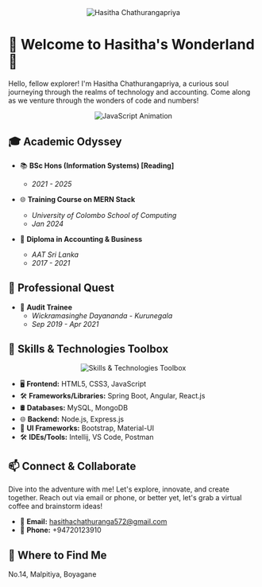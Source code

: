 <div align="center">
  <img src="https://i.imgur.com/yourimage.png" alt="Hasitha Chathurangapriya">
</div>

# 🌟 Welcome to Hasitha's Wonderland 🚀

Hello, fellow explorer! I'm Hasitha Chathurangapriya, a curious soul journeying through the realms of technology and accounting. Come along as we venture through the wonders of code and numbers!

<!-- Animation -->
<div align="center">
  <img src="https://media.giphy.com/media/YQitE4YNQNahy/giphy.gif" alt="JavaScript Animation">
</div>

## 🎓 Academic Odyssey

- 📚 **BSc Hons (Information Systems) [Reading]**
  - *2021 - 2025*

- 🌐 **Training Course on MERN Stack**
  - *University of Colombo School of Computing*
  - *Jan 2024*

- 📜 **Diploma in Accounting & Business**
  - *AAT Sri Lanka*
  - *2017 - 2021*

## 💼 Professional Quest

- 💼 **Audit Trainee**
  - *Wickramasinghe Dayananda - Kurunegala*
  - *Sep 2019 - Apr 2021*

## 🔧 Skills & Technologies Toolbox

<div align="center">
  <img src="https://i.imgur.com/techtoolbox.png" alt="Skills & Technologies Toolbox">
</div>

- 🖥️ **Frontend:** HTML5, CSS3, JavaScript
- 🛠️ **Frameworks/Libraries:** Spring Boot, Angular, React.js
- 🛢️ **Databases:** MySQL, MongoDB
- 🌐 **Backend:** Node.js, Express.js
- 🎨 **UI Frameworks:** Bootstrap, Material-UI
- 🛠️ **IDEs/Tools:** Intellij, VS Code, Postman

## 📫 Connect & Collaborate

Dive into the adventure with me! Let's explore, innovate, and create together. Reach out via email or phone, or better yet, let's grab a virtual coffee and brainstorm ideas!

- 📧 **Email:** hasithachathuranga572@gmail.com
- 📱 **Phone:** +94720123910

## 📍 Where to Find Me

No.14, Malpitiya, Boyagane
